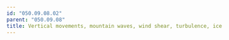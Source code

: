 ```yaml
---
id: "050.09.08.02"
parent: "050.09.08"
title: Vertical movements, mountain waves, wind shear, turbulence, ice accretion
---
```

